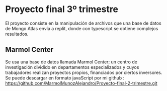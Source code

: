 # Proyecto final 3º trimestre
El proyecto consiste en la manipulación de archivos que una base de datos de Mongo Atlas envía a replit, donde con typescript se obtiene complejos resultados.

## Marmol Center
Se usa una base de datos llamada Marmol Center; un centro de investigación dividido en departamentos especializados y cuyos trabajadores realizan proyectos propios, financiados por ciertos inversores. Se puede descargar en formato javaScript por mi github : https://github.com/MarmolMunozAlejandro/Proyecto-final-2-trimestre.git